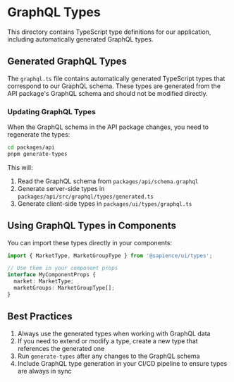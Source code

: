 # GraphQL Types

This directory contains TypeScript type definitions for our application, including automatically generated GraphQL types.

## Generated GraphQL Types

The `graphql.ts` file contains automatically generated TypeScript types that correspond to our GraphQL schema. These types are generated from the API package's GraphQL schema and should not be modified directly.

### Updating GraphQL Types

When the GraphQL schema in the API package changes, you need to regenerate the types:

```bash
cd packages/api
pnpm generate-types
```

This will:
1. Read the GraphQL schema from `packages/api/schema.graphql`
2. Generate server-side types in `packages/api/src/graphql/types/generated.ts`
3. Generate client-side types in `packages/ui/types/graphql.ts`

## Using GraphQL Types in Components

You can import these types directly in your components:

```typescript
import { MarketType, MarketGroupType } from '@sapience/ui/types';

// Use them in your component props
interface MyComponentProps {
  market: MarketType;
  marketGroups: MarketGroupType[];
}
```

## Best Practices

1. Always use the generated types when working with GraphQL data
2. If you need to extend or modify a type, create a new type that references the generated one
3. Run `generate-types` after any changes to the GraphQL schema
4. Include GraphQL type generation in your CI/CD pipeline to ensure types are always in sync 